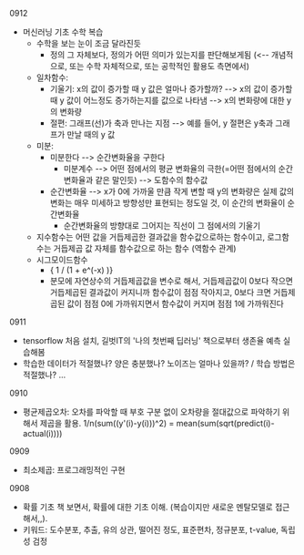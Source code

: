 0912
- 머신러닝 기초 수학 복습
  - 수학을 보는 눈이 조금 달라진듯
    - 정의 그 자체보다, 정의가 어떤 의미가 있는지를 판단해보게됨 (<-- 개념적으로, 또는 수학 자체적으로, 또는 공학적인 활용도 측면에서) 
  - 일차함수:
    - 기울기: x의 값이 증가할 때 y 값은 얼마나 증가할까? --> x의 값이 증가할 때 y 값이 어느정도 증가하는지를 값으로 나타냄 --> x의 변화량에 대한 y의 변화량
    - 절편: 그래프(선)가 축과 만나는 지점 --> 예를 들어, y 절편은 y축과 그래프가 만날 때의 y 값
  - 미분:
    - 미분한다 --> 순간변화율을 구한다
      - 미분계수 --> 어떤 점에서의 평균 변화율의 극한(=어떤 점에서의 순간변화율과 같은 말인듯) --> 도함수의 함수값
    - 순간변화율 --> x가 0에 가까울 만큼 작게 변할 때 y의 변화량은 실제 값의 변화는 매우 미세하고 방향성만 표현되는 정도일 것, 이 순간의 변화율이 순간변화율
      - 순간변화율의 방향대로 그어지는 직선이 그 점에서의 기울기
  - 지수함수는 어떤 값을 거듭제곱한 결과값을 함수값으로하는 함수이고, 로그함수는 거듭제곱 값 자체를 함수값으로 하는 함수 (역함수 관계)
  - 시그모이드함수
    - { 1 / (1 + e^(-x) )}
    - 분모에 자연상수의 거듭제곱값을 변수로 해서, 거듭제곱값이 0보다 작으면 거듭제곱된 결과값이 커지니까 함수값이 점점 작아지고, 0보다 크면 거듭제곱된 값이 점점 0에 가까워지면서 함수값이 커지며 점점 1에 가까워진다 

0911
- tensorflow 처음 설치, 길벗IT의 '나의 첫번째 딥러닝' 책으로부터 생존율 예측 실습해봄
- 학습한 데이터가 적절했나? 양은 충분했나? 노이즈는 얼마나 있을까? / 학습 방법은 적절했나? ...

0910
- 평균제곱오차: 오차를 파악할 때 부호 구분 없이 오차량을 절대값으로 파악하기 위해서 제곱을 활용. 1/n(sum((y'(i)-y(i)))^2) = mean(sum(sqrt(predict(i)-actual(i))))

0909
- 최소제곱: 프로그래밍적인 구현

0908
- 확률 기초 책 보면서, 확률에 대한 기초 이해. (복습이지만 새로운 멘탈모델로 접근해서,,).
- 키워드: 도수분포, 추출, 유의 상관, 떨어진 정도, 표준편차, 정규분포, t-value, 독립성 검정
